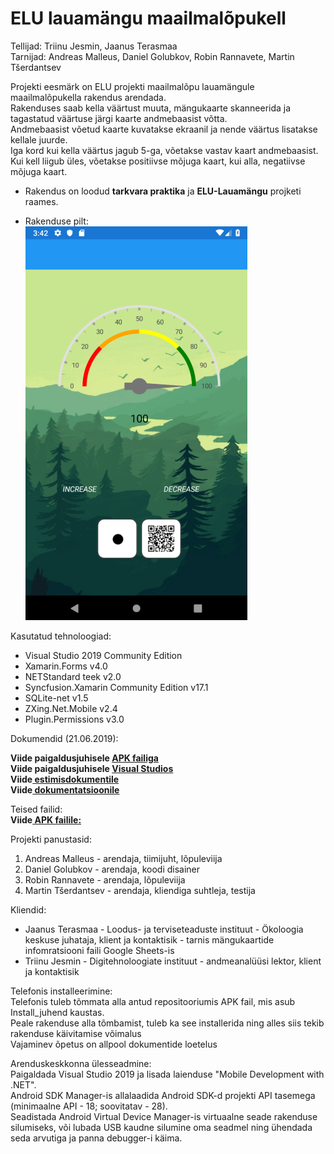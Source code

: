 # ELU lauamängu maailmalõpukell
Tellijad: Triinu Jesmin, Jaanus Terasmaa<br>
Tarnijad: Andreas Malleus, Daniel Golubkov, Robin Rannavete, Martin Tšerdantsev<br>

Projekti eesmärk on  ELU projekti maailmalõpu lauamängule maailmalõpukella rakendus arendada. <br>
Rakenduses saab kella väärtust muuta, mängukaarte skanneerida ja tagastatud väärtuse järgi kaarte andmebaasist võtta. <br>
Andmebaasist võetud kaarte kuvatakse ekraanil ja nende väärtus lisatakse kellale juurde. <br>
Iga kord kui kella väärtus jagub 5-ga, võetakse vastav kaart andmebaasist. Kui kell liigub üles, võetakse positiivse mõjuga kaart, kui alla, negatiivse mõjuga kaart.<br>

* Rakendus on loodud <b>tarkvara praktika</b> ja <b>ELU-Lauamängu</b> projketi raames.

* Rakenduse pilt:<br>
![Screenshot](SavedImage.jpg)

Kasutatud tehnoloogiad:<br>
* Visual Studio 2019 Community Edition<br>
* Xamarin.Forms v4.0<br>
* NETStandard teek v2.0<br>
* Syncfusion.Xamarin Community Edition v17.1<br>
* SQLite-net v1.5<br>
* ZXing.Net.Mobile v2.4<br>
* Plugin.Permissions v3.0<br>

Dokumendid (21.06.2019):<br>

<b>Viide paigaldusjuhisele <a href="https://github.com/dangol9/summer_project/blob/master/Install_Juhend/Installeerimise%20juhis%20APK%20failiga.pdf">APK failiga</a></b><br>
<b>Viide paigaldusjuhisele <a href="https://github.com/dangol9/summer_project/blob/master/Install_Juhend/Installeerimise%20juhis%20visual%20studios.pdf">Visual Studios</a></b><br>
<b>Viide<a href="https://github.com/dangol9/summer_project/blob/master/App_Testing/Testing.pdf"> estimisdokumentile</a></b><br>
<b>Viide<a href="https://github.com/dangol9/summer_project/blob/master/Doc/documentation.pdf"> dokumentatsioonile</a></b><br>

Teised failid:<br>
<b>Viide<a href="https://github.com/dangol9/summer_project/blob/master/Install_Juhend/Elu_rakendus_install.apk"> APK failile:</a></b><br>

Projekti panustasid:<br>
1. Andreas Malleus - arendaja, tiimijuht, lõpuleviija <br>
2. Daniel Golubkov - arendaja, koodi disainer<br>
3. Robin Rannavete - arendaja, lõpuleviija<br>
4. Martin Tšerdantsev - arendaja, kliendiga suhtleja, testija<br>

Kliendid:<br>
* Jaanus Terasmaa - Loodus- ja terviseteaduste instituut - Ökoloogia keskuse juhataja, klient ja kontaktisik - tarnis mängukaartide infomratsiooni faili Google Sheets-is <br>
* Triinu Jesmin - Digitehnoloogiate instituut - andmeanalüüsi lektor, klient ja kontaktisik<br>

Telefonis installeerimine: <br>
Telefonis tuleb tõmmata alla antud repositooriumis APK fail, mis asub Install_juhend kaustas.<br>
Peale rakenduse alla tõmbamist, tuleb ka see installerida ning alles siis tekib rakenduse käivitamise võimalus <br>
Vajaminev õpetus on allpool dokumentide loetelus <br>


Arenduskeskkonna ülesseadmine: <br>
Paigaldada Visual Studio 2019 ja lisada laienduse "Mobile Development with .NET".<br>
Android SDK Manager-is allalaadida Android SDK-d projekti API tasemega (minimaalne API - 18; soovitatav - 28).<br> 
Seadistada Android Virtual Device Manager-is virtuaalne seade rakenduse silumiseks, või lubada USB kaudne silumine oma seadmel ning ühendada seda arvutiga ja panna debugger-i käima.<br>
